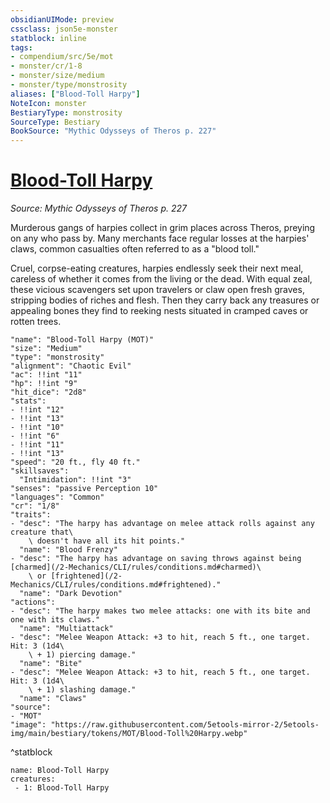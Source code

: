 ```yaml
---
obsidianUIMode: preview
cssclass: json5e-monster
statblock: inline
tags:
- compendium/src/5e/mot
- monster/cr/1-8
- monster/size/medium
- monster/type/monstrosity
aliases: ["Blood-Toll Harpy"]
NoteIcon: monster
BestiaryType: monstrosity
SourceType: Bestiary
BookSource: "Mythic Odysseys of Theros p. 227"
---
```

# [Blood-Toll Harpy](2-Mechanics/CLI/bestiary/monstrosity/blood-toll-harpy-mot.md)
*Source: Mythic Odysseys of Theros p. 227*  

Murderous gangs of harpies collect in grim places across Theros, preying on any who pass by. Many merchants face regular losses at the harpies' claws, common casualties often referred to as a "blood toll."

Cruel, corpse-eating creatures, harpies endlessly seek their next meal, careless of whether it comes from the living or the dead. With equal zeal, these vicious scavengers set upon travelers or claw open fresh graves, stripping bodies of riches and flesh. Then they carry back any treasures or appealing bones they find to reeking nests situated in cramped caves or rotten trees.

```statblock
"name": "Blood-Toll Harpy (MOT)"
"size": "Medium"
"type": "monstrosity"
"alignment": "Chaotic Evil"
"ac": !!int "11"
"hp": !!int "9"
"hit_dice": "2d8"
"stats":
- !!int "12"
- !!int "13"
- !!int "10"
- !!int "6"
- !!int "11"
- !!int "13"
"speed": "20 ft., fly 40 ft."
"skillsaves":
  "Intimidation": !!int "3"
"senses": "passive Perception 10"
"languages": "Common"
"cr": "1/8"
"traits":
- "desc": "The harpy has advantage on melee attack rolls against any creature that\
    \ doesn't have all its hit points."
  "name": "Blood Frenzy"
- "desc": "The harpy has advantage on saving throws against being [charmed](/2-Mechanics/CLI/rules/conditions.md#charmed)\
    \ or [frightened](/2-Mechanics/CLI/rules/conditions.md#frightened)."
  "name": "Dark Devotion"
"actions":
- "desc": "The harpy makes two melee attacks: one with its bite and one with its claws."
  "name": "Multiattack"
- "desc": "Melee Weapon Attack: +3 to hit, reach 5 ft., one target. Hit: 3 (1d4\
    \ + 1) piercing damage."
  "name": "Bite"
- "desc": "Melee Weapon Attack: +3 to hit, reach 5 ft., one target. Hit: 3 (1d4\
    \ + 1) slashing damage."
  "name": "Claws"
"source":
- "MOT"
"image": "https://raw.githubusercontent.com/5etools-mirror-2/5etools-img/main/bestiary/tokens/MOT/Blood-Toll%20Harpy.webp"
```
^statblock

```encounter-table
name: Blood-Toll Harpy
creatures:
 - 1: Blood-Toll Harpy
```